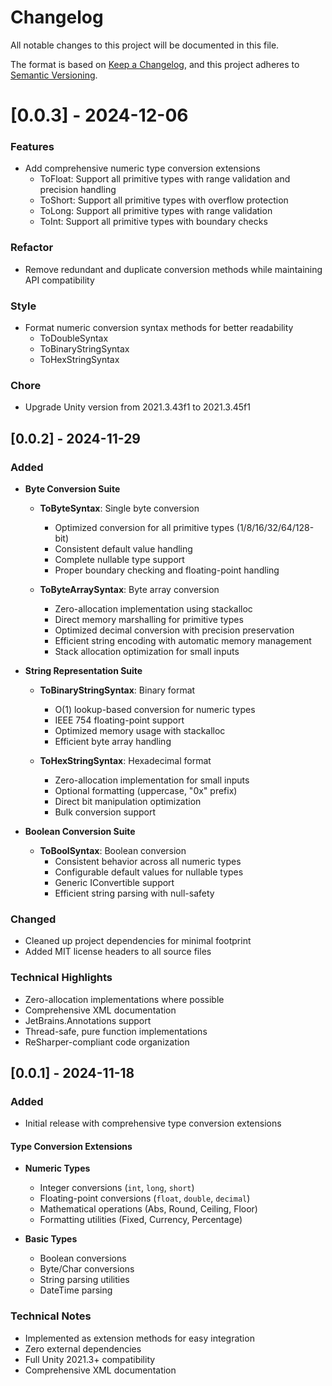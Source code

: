 # Changelog
All notable changes to this project will be documented in this file.

The format is based on [Keep a Changelog](https://keepachangelog.com/en/1.0.0/),
and this project adheres to [Semantic Versioning](https://semver.org/spec/v2.0.0.html).

# [0.0.3] - 2024-12-06

### Features
- Add comprehensive numeric type conversion extensions
  - ToFloat: Support all primitive types with range validation and precision handling
  - ToShort: Support all primitive types with overflow protection
  - ToLong: Support all primitive types with range validation
  - ToInt: Support all primitive types with boundary checks

### Refactor
- Remove redundant and duplicate conversion methods while maintaining API compatibility

### Style
- Format numeric conversion syntax methods for better readability
  - ToDoubleSyntax
  - ToBinaryStringSyntax
  - ToHexStringSyntax

### Chore
- Upgrade Unity version from 2021.3.43f1 to 2021.3.45f1

## [0.0.2] - 2024-11-29

### Added
- **Byte Conversion Suite**
  - **ToByteSyntax**: Single byte conversion
    - Optimized conversion for all primitive types (1/8/16/32/64/128-bit)
    - Consistent default value handling
    - Complete nullable type support
    - Proper boundary checking and floating-point handling

  - **ToByteArraySyntax**: Byte array conversion
    - Zero-allocation implementation using stackalloc
    - Direct memory marshalling for primitive types
    - Optimized decimal conversion with precision preservation
    - Efficient string encoding with automatic memory management
    - Stack allocation optimization for small inputs

- **String Representation Suite**
  - **ToBinaryStringSyntax**: Binary format
    - O(1) lookup-based conversion for numeric types
    - IEEE 754 floating-point support
    - Optimized memory usage with stackalloc
    - Efficient byte array handling

  - **ToHexStringSyntax**: Hexadecimal format
    - Zero-allocation implementation for small inputs
    - Optional formatting (uppercase, "0x" prefix)
    - Direct bit manipulation optimization
    - Bulk conversion support

- **Boolean Conversion Suite**
  - **ToBoolSyntax**: Boolean conversion
    - Consistent behavior across all numeric types
    - Configurable default values for nullable types
    - Generic IConvertible support
    - Efficient string parsing with null-safety

### Changed
- Cleaned up project dependencies for minimal footprint
- Added MIT license headers to all source files

### Technical Highlights
- Zero-allocation implementations where possible
- Comprehensive XML documentation
- JetBrains.Annotations support
- Thread-safe, pure function implementations
- ReSharper-compliant code organization

## [0.0.1] - 2024-11-18

### Added
- Initial release with comprehensive type conversion extensions

#### Type Conversion Extensions
- **Numeric Types**
  - Integer conversions (`int`, `long`, `short`)
  - Floating-point conversions (`float`, `double`, `decimal`)
  - Mathematical operations (Abs, Round, Ceiling, Floor)
  - Formatting utilities (Fixed, Currency, Percentage)

- **Basic Types**
  - Boolean conversions
  - Byte/Char conversions
  - String parsing utilities
  - DateTime parsing

### Technical Notes
- Implemented as extension methods for easy integration
- Zero external dependencies
- Full Unity 2021.3+ compatibility
- Comprehensive XML documentation